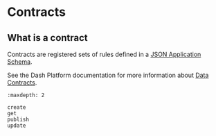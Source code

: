 # Contracts

## What is a contract

Contracts are registered sets of rules defined in a [JSON Application Schema](../../getting-started/core-concepts.md).

See the Dash Platform documentation for more information about [Data Contracts](../../../explanations/platform-protocol-data-contract.md).

```{toctree}
:maxdepth: 2

create
get
publish
update
```
